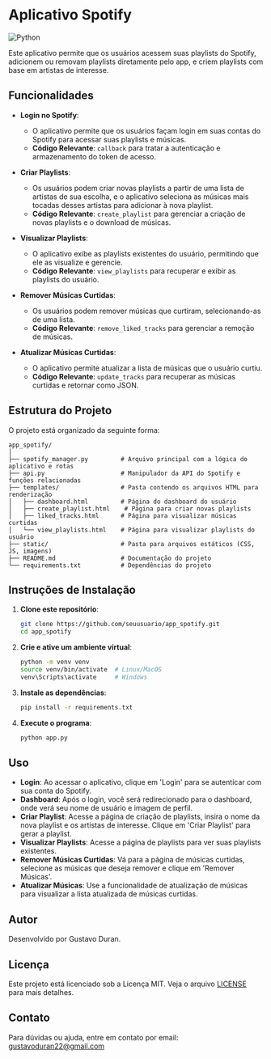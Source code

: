 # Aplicativo Spotify
![Python](https://img.shields.io/badge/python-3670A0?style=for-the-badge&logo=python&logoColor=ffdd54)

Este aplicativo permite que os usuários acessem suas playlists do Spotify, adicionem ou removam playlists diretamente pelo app, e criem playlists com base em artistas de interesse.

## Funcionalidades

- **Login no Spotify**: 
  - O aplicativo permite que os usuários façam login em suas contas do Spotify para acessar suas playlists e músicas.
  - **Código Relevante**: `callback` para tratar a autenticação e armazenamento do token de acesso.

- **Criar Playlists**: 
  - Os usuários podem criar novas playlists a partir de uma lista de artistas de sua escolha, e o aplicativo seleciona as músicas mais tocadas desses artistas para adicionar à nova playlist.
  - **Código Relevante**: `create_playlist` para gerenciar a criação de novas playlists e o download de músicas.

- **Visualizar Playlists**: 
  - O aplicativo exibe as playlists existentes do usuário, permitindo que ele as visualize e gerencie.
  - **Código Relevante**: `view_playlists` para recuperar e exibir as playlists do usuário.

- **Remover Músicas Curtidas**: 
  - Os usuários podem remover músicas que curtiram, selecionando-as de uma lista.
  - **Código Relevante**: `remove_liked_tracks` para gerenciar a remoção de músicas.

- **Atualizar Músicas Curtidas**: 
  - O aplicativo permite atualizar a lista de músicas que o usuário curtiu.
  - **Código Relevante**: `update_tracks` para recuperar as músicas curtidas e retornar como JSON.

## Estrutura do Projeto

O projeto está organizado da seguinte forma:

```
app_spotify/
│
├── spotify_manager.py         # Arquivo principal com a lógica do aplicativo e rotas
├── api.py                     # Manipulador da API do Spotify e funções relacionadas
├── templates/                 # Pasta contendo os arquivos HTML para renderização
│   ├── dashboard.html         # Página do dashboard do usuário
│   ├── create_playlist.html    # Página para criar novas playlists
│   ├── liked_tracks.html      # Página para visualizar músicas curtidas
│   └── view_playlists.html    # Página para visualizar playlists do usuário
├── static/                    # Pasta para arquivos estáticos (CSS, JS, imagens)
├── README.md                  # Documentação do projeto
└── requirements.txt           # Dependências do projeto
```

## Instruções de Instalação

1. **Clone este repositório**:
   ```bash
   git clone https://github.com/seuusuario/app_spotify.git
   cd app_spotify
   ```

2. **Crie e ative um ambiente virtual**:
   ```bash
   python -m venv venv
   source venv/bin/activate  # Linux/MacOS
   venv\Scripts\activate     # Windows
   ```

3. **Instale as dependências**:
   ```bash
   pip install -r requirements.txt
   ```

4. **Execute o programa**:
   ```bash
   python app.py
   ```

## Uso

- **Login**: Ao acessar o aplicativo, clique em 'Login' para se autenticar com sua conta do Spotify.
- **Dashboard**: Após o login, você será redirecionado para o dashboard, onde verá seu nome de usuário e imagem de perfil.
- **Criar Playlist**: Acesse a página de criação de playlists, insira o nome da nova playlist e os artistas de interesse. Clique em 'Criar Playlist' para gerar a playlist.
- **Visualizar Playlists**: Acesse a página de playlists para ver suas playlists existentes.
- **Remover Músicas Curtidas**: Vá para a página de músicas curtidas, selecione as músicas que deseja remover e clique em 'Remover Músicas'.
- **Atualizar Músicas**: Use a funcionalidade de atualização de músicas para visualizar a lista atualizada de músicas curtidas.

## Autor

Desenvolvido por Gustavo Duran.

## Licença

Este projeto está licenciado sob a Licença MIT. Veja o arquivo [LICENSE](LICENSE) para mais detalhes.

## Contato

Para dúvidas ou ajuda, entre em contato por email: gustavoduran22@gmail.com
